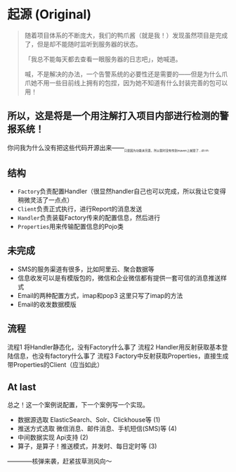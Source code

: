 # 起源 (Original)

> 随着项目体系的不断庞大，我们的鸭爪酱（就是我！）发现虽然项目是完成了，但是却不能随时监听到服务器的状态。
> 
> 「我总不能每天都去查看一眼服务器的日志吧」，她喊道。
> 
> 喊，不是解决的办法，一个告警系统的必要性还是需要的——但是为什么爪爪她不用一些目前线上拥有的包捏，因为她不知道有什么封装完善的包可以用！


## 所以，这是将是一个用注解打入项目内部进行检测的警报系统！

你问我为什么没有把这些代码开源出来——<sub><sup><sub><sub>只是因为功能未完善，所以暂时没有传到maven上就是了...<sup><sub>(超小声)</sub></sup></sub></sub></sup></sub>

## 结构

- `Factory`负责配置Handler（很显然handler自己也可以完成，所以我让它变得稍微灵活了一点点）
- `Client`负责正式执行，进行Report的消息发送
- `Handler`负责装载Factory传来的配置信息，然后进行
- `Properties`用来传输配置信息的Pojo类

## 未完成

- SMS的服务渠道有很多，比如阿里云、聚合数据等
- 信息收发可以是有模版包的，微信和企业微信都有提供一套可信的消息推送样式
- Email的两种配置方式，imap和pop3 这里只写了imap的方法
- Email的收发数据模版

## 流程

流程1 将Handler静态化，没有Factory什么事了
流程2 Handler用反射获取基本登陆信息，也没有factory什么事了
流程3 Factory中反射获取Properties，直接生成带Properties的Client（应当如此）


## At last

总之！这一个案例说配置，下一个案例写一个实现。

- 数据源选取 ElasticSearch、Solr、Clickhouse等 (1)
- 推送方式选取 微信消息、邮件消息、手机短信(SMS)等 (4)
- 中间数据实现 Api支持 (2)
- 算子，是算子！推送模式，并发时、每日定时等 (3)
















————核弹来袭，赶紧拔草测风向～
